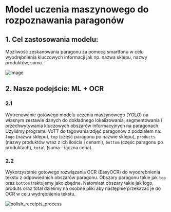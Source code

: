 # Model uczenia maszynowego do rozpoznawania paragonów

## 1. Cel zastosowania modelu: 
Możliwość zeskanowania paragonu za pomocą smartfonu w celu wyodrębnienia kluczowych informacji jak np. nazwa sklepu, nazwy produktów, suma.

![image](https://github.com/xMatuszek/polish_receipts/assets/45698169/00efab99-73a1-4e88-ba7d-012a63050c0d)

## 2. Nasze podejście: ML + OCR
### 2.1
Wytrenowanie gotowego modelu uczenia maszynowego (YOLO) na własnym zestawie danych do dokładnego lokalizowania, segmentowania i przechwytywania kluczowych obszarów informacyjnych na paragonach.
Użyliśmy programu VoTT do tagowania zdjęć paragonów z podziałem na: `logo` (nazwa sklepu), `top` (część paragonu po nazwie sklepu), `products` (nazwy produktów wraz z ich ilościa i cenami), `bottom` (częśc paragonu po produktach), `total` (suma - łączna cena). 

### 2.2
Wykorzystanie gotowego rozwiązania OCR (EasyOCR) do wyodrębnienia tekstu z odpowiednich obszarów paragonu. 
Obszary paragonu takie jak `top` oraz `bottom` traktujemy jako zbędne. Natomiast obszary takie jak logo, produts oraz total dzielimy na osobne pliki aby następnie przekazać je do OCR w celu wydrębnienia tekstu.

![polish_receipts_process](https://github.com/xMatuszek/polish_receipts/assets/45698169/60a1b1e8-5b8a-4032-89b6-1337e519d8c9)

